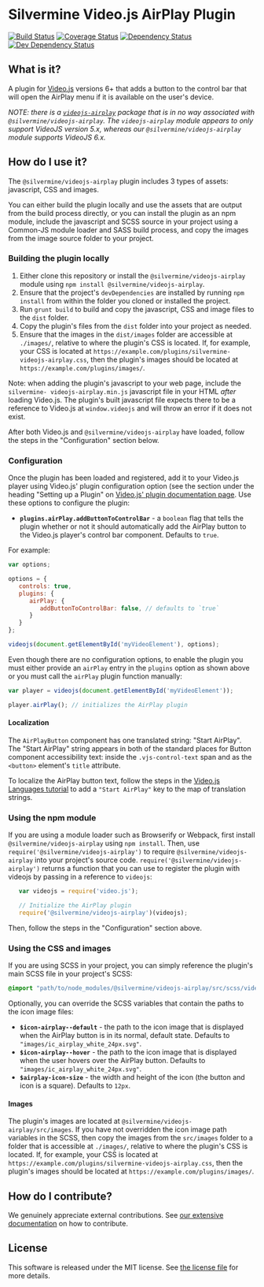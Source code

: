 # Silvermine Video.js AirPlay Plugin

[![Build Status](https://travis-ci.org/silvermine/videojs-airplay.svg?branch=master)](https://travis-ci.org/silvermine/videojs-airplay)
[![Coverage Status](https://coveralls.io/repos/github/silvermine/videojs-airplay/badge.svg?branch=master)](https://coveralls.io/github/silvermine/videojs-airplay?branch=master)
[![Dependency Status](https://david-dm.org/silvermine/videojs-airplay.svg)](https://david-dm.org/silvermine/videojs-airplay)
[![Dev Dependency Status](https://david-dm.org/silvermine/videojs-airplay/dev-status.svg)](https://david-dm.org/silvermine/videojs-airplay#info=devDependencies&view=table)


## What is it?

A plugin for [Video.js](http://videojs.com/) versions 6+ that adds a button to the control
bar that will open the AirPlay menu if it is available on the user's device.

_NOTE: there is a [`videojs-airplay`](https://www.npmjs.com/package/videojs-airplay)
package that is in no way associated with `@silvermine/videojs-airplay`. The
`videojs-airplay` module appears to only support VideoJS version 5.x, whereas our
`@silvermine/videojs-airplay` module supports VideoJS 6.x._

## How do I use it?

The `@silvermine/videojs-airplay` plugin includes 3 types of assets: javascript, CSS and
images.

You can either build the plugin locally and use the assets that are output from the build
process directly, or you can install the plugin as an npm module, include the
javascript and SCSS source in your project using a Common-JS module loader and SASS build
process, and copy the images from the image source folder to your project.

### Building the plugin locally

   1. Either clone this repository or install the `@silvermine/videojs-airplay` module
      using `npm install @silvermine/videojs-airplay`.
   2. Ensure that the project's `devDependencies` are installed by running `npm install`
      from within the folder you cloned or installed the project.
   3. Run `grunt build` to build and copy the javascript, CSS and image files to the
      `dist` folder.
   4. Copy the plugin's files from the `dist` folder into your project as needed.
   5. Ensure that the images in the `dist/images` folder are accessible at `./images/`,
      relative to where the plugin's CSS is located. If, for example, your CSS is located
      at `https://example.com/plugins/silvermine-videojs-airplay.css`, then the plugin's
      images should be located at `https://example.com/plugins/images/`.

Note: when adding the plugin's javascript to your web page, include the `silvermine-
videojs-airplay.min.js` javascript file in your HTML *after* loading Video.js. The
plugin's built javascript file expects there to be a reference to Video.js at
`window.videojs` and will throw an error if it does not exist.

After both Video.js and `@silvermine/videojs-airplay` have loaded, follow the steps in the
"Configuration" section below.


### Configuration

Once the plugin has been loaded and registered, add it to your Video.js player using
Video.js' plugin configuration option (see the section under the heading "Setting up a
Plugin" on [Video.js' plugin documentation page][videojs-docs]. Use these options to
configure the plugin:

* **`plugins.airPlay.addButtonToControlBar`** - a `boolean` flag that tells the plugin
  whether or not it should automatically add the AirPlay button to the Video.js
  player's control bar component. Defaults to `true`.

For example:

```js
var options;

options = {
   controls: true,
   plugins: {
      airPlay: {
         addButtonToControlBar: false, // defaults to `true`
      }
   }
};

videojs(document.getElementById('myVideoElement'), options);
```

Even though there are no configuration options, to enable the plugin you must either
provide an `airPlay` entry in the `plugins` option as shown above or you must call the
`airPlay` plugin function manually:

```js
var player = videojs(document.getElementById('myVideoElement'));

player.airPlay(); // initializes the AirPlay plugin
```

#### Localization

The `AirPlayButton` component has one translated string: "Start AirPlay". The "Start AirPlay" string appears
in both of the standard places for Button component accessibility text: inside the `.vjs-control-text` span
and as the `<button>` element's `title` attribute.

To localize the AirPlay button text, follow the steps in the [Video.js Languages tutorial][videojs-docs]
to add a `"Start AirPlay"` key to the map of translation strings.

### Using the npm module

If you are using a module loader such as Browserify or Webpack, first install
`@silvermine/videojs-airplay` using `npm install`. Then, use
`require('@silvermine/videojs-airplay')` to require `@silvermine/videojs-airplay` into
your project's source code. `require('@silvermine/videojs-airplay')` returns a function
that you can use to register the plugin with videojs by passing in a reference to
`videojs`:

```js
   var videojs = require('video.js');

   // Initialize the AirPlay plugin
   require('@silvermine/videojs-airplay')(videojs);
```

Then, follow the steps in the "Configuration" section above.

### Using the CSS and images

If you are using SCSS in your project, you can simply reference the plugin's main SCSS
file in your project's SCSS:

```scss
@import "path/to/node_modules/@silvermine/videojs-airplay/src/scss/videojs-airplay";
```

Optionally, you can override the SCSS variables that contain the paths to the icon
image files:

* **`$icon-airplay--default`** - the path to the icon image that is displayed when the
  AirPlay button is in its normal, default state. Defaults to
  `"images/ic_airplay_white_24px.svg"`.
* **`$icon-airplay--hover`** - the path to the icon image that is displayed when the user
  hovers over the AirPlay button. Defaults to `"images/ic_airplay_white_24px.svg"`.
* **`$airplay-icon-size`** - the width and height of the icon (the button and icon is a
  square). Defaults to `12px`.

#### Images

The plugin's images are located at `@silvermine/videojs-airplay/src/images`. If you have
not overridden the icon image path variables in the SCSS, then copy the images from the
`src/images` folder to a folder that is accessible at `./images/`, relative to where the
plugin's CSS is located. If, for example, your CSS is located at
`https://example.com/plugins/silvermine-videojs-airplay.css`, then the plugin's images
should be located at `https://example.com/plugins/images/`.


## How do I contribute?

We genuinely appreciate external contributions. See [our extensive
documentation][contributing] on how to contribute.


## License

This software is released under the MIT license. See [the license file](LICENSE) for more
details.

[videojs-docs]: http://docs.videojs.com/tutorial-plugins.html
[contributing]: https://github.com/silvermine/silvermine-info#contributing
